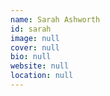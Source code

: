 ```yaml
---
name: Sarah Ashworth
id: sarah
image: null
cover: null
bio: null
website: null
location: null
---
```

